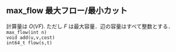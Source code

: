## max_flow 最大フロー/最小カット
計算量は $O(VF)$. ただし $F$ は最大容量．辺の容量はすべて整数とする．  
`max_flow(int n)`  
`void add(u,v,cost)`  
`int64_t flow(s,t)`